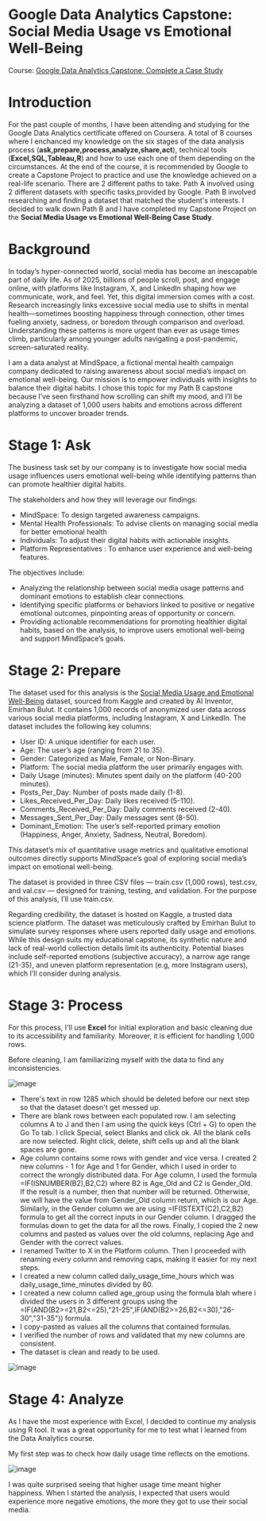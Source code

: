 # Google Data Analytics Capstone: Social Media Usage vs Emotional Well-Being
Course: [Google Data Analytics Capstone: Complete a Case Study](https://www.coursera.org/learn/google-data-analytics-capstone)
# Introduction
For the past couple of months, I have been attending and studying for the Google Data Analytics certificate offered on Coursera. A total of 8 courses where I enchanced my knowledge on the six stages of the data analysis process (**ask,prepare,process,analyze,share,act**), technical tools (**Excel,SQL,Tableau,R**) and how to use each one of them depending on the circumstances. At the end of the course, it is recommended by Google to create a Capstone Project to practice and use the knowledge achieved on a real-life scenario. There are 2 different paths to take. Path A involved using 2 different datasets with specific tasks,provided by Google. Path B involved researching and finding a dataset that matched the student's interests. I decided to walk down Path B and I have completed my Capstone Project on the **Social Media Usage vs Emotional Well-Being Case Study**.
# Background
In today’s hyper-connected world, social media has become an inescapable part of daily life. As of 2025, billions of people scroll, post, and engage online, with platforms like Instagram, X, and LinkedIn shaping how we communicate, work, and feel. Yet, this digital immersion comes with a cost. Research increasingly links excessive social media use to shifts in mental health—sometimes boosting happiness through connection, other times fueling anxiety, sadness, or boredom through comparison and overload. Understanding these patterns is more urgent than ever as usage times climb, particularly among younger adults navigating a post-pandemic, screen-saturated reality.

I am a data analyst at MindSpace, a fictional mental health campaign company dedicated to raising awareness about social media’s impact on emotional well-being. Our mission is to empower individuals with insights to balance their digital habits. I chose this topic for my Path B capstone because I’ve seen firsthand how scrolling can shift my mood, and I’ll be analyzing a dataset of 1,000 users habits and emotions across different platforms to uncover broader trends.
# Stage 1: Ask
The business task set by our company is to investigate how social media usage influences users emotional well-being while identifying patterns than can promote healthier digital habits.

The stakeholders and how they will leverage our findings: 

* MindSpace: To design targeted awareness campaigns.
* Mental Health Professionals: To advise clients on managing social media for better emotional health 
* Individuals: To adjust their digital habits with actionable insights.
* Platform Representatives : To enhance user experience and well-being features.

The objectives include:

* Analyzing the relationship between social media usage patterns and dominant emotions to establish clear connections.  
* Identifying specific platforms or behaviors linked to positive or negative emotional outcomes, pinpointing areas of opportunity or concern.  
* Providing actionable recommendations for promoting healthier digital habits, based on the analysis, to improve users emotional well-being and support MindSpace’s goals.
# Stage 2: Prepare
The dataset used for this analysis is the [Social Media Usage and Emotional Well-Being](https://www.kaggle.com/datasets/emirhanai/social-media-usage-and-emotional-well-being/data) dataset, sourced from Kaggle and created by AI Inventor, Emirhan Bulut. It contains 1,000 records of anonymized user data across various social media platforms, including Instagram, X and LinkedIn. The dataset includes the following key columns:
* User ID: A unique identifier for each user.
* Age: The user’s age (ranging from 21 to 35).
* Gender: Categorized as Male, Female, or Non-Binary.
* Platform: The social media platform the user primarily engages with.
* Daily Usage (minutes): Minutes spent daily on the platform (40-200 minutes).
* Posts_Per_Day: Number of posts made daily (1-8).
* Likes_Received_Per_Day: Daily likes received (5-110).
* Comments_Received_Per_Day: Daily comments received (2-40).
* Messages_Sent_Per_Day: Daily messages sent (8-50).
* Dominant_Emotion: The user’s self-reported primary emotion (Happiness, Anger, Anxiety, Sadness, Neutral, Boredom).

This dataset’s mix of quantitative usage metrics and qualitative emotional outcomes directly supports MindSpace’s goal of exploring social media’s impact on emotional well-being.

The dataset is provided in three CSV files — train.csv (1,000 rows), test.csv, and val.csv — designed for training, testing, and validation. For the purpose of this analysis, I’ll use train.csv.

Regarding credibility, the dataset is hosted on Kaggle, a trusted data science platform. The dataset was meticulously crafted by Emirhan Bulut to simulate survey responses where users reported daily usage and emotions. While this design suits my educational capstone, its synthetic nature and lack of real-world collection details limit its authenticity. Potential biases include self-reported emotions (subjective accuracy), a narrow age range (21-35), and uneven platform representation (e.g, more Instagram users), which I’ll consider during analysis.
# Stage 3: Process
For this process, I'll use **Excel** for initial exploration and basic cleaning due to its accessibility and familiarity. Moreover, it is efficient for handling 1,000 rows.

Before cleaning, I am familiarizing myself with the data to find any inconsistencies.

![image](https://github.com/user-attachments/assets/86f2a85c-0dfb-4a22-8d52-da92c6f0eeb1)

* There's text in row 1285 which should be deleted before our next step so that the dataset doesn't get messed up.
* There are blank rows between each populated row. I am selecting columns A to J and then I am using the quick keys (Ctrl + G) to open the Go To tab. I click Special, select Blanks and click ok. All the blank cells are now selected. Right click, delete, shift cells up and all the blank spaces are gone.
* Age column contains some rows with gender and vice versa. I created 2 new columns - 1 for Age and 1 for Gender, which I used in order to correct the wrongly distributed data. For Age column, I used the formula =IF(ISNUMBER(B2),B2,C2) where B2 is Age_Old and C2 is Gender_Old. If the result is a number, then that number will be returned. Otherwise, we will have the value from Gender_Old column return, which is our Age. Similarly, in the Gender column we are using =IF(ISTEXT(C2),C2,B2) formula to get all the correct inputs in our Gender column. I dragged the formulas down to get the data for all the rows. Finally, I copied the 2 new columns and pasted as values over the old columns, replacing Age and Gender with the correct values.
* I renamed Twitter to X in the Platform column. Then I proceeded with renaming every column and removing caps, making it easier for my next steps.
* I created a new column called daily_usage_time_hours which was daily_usage_time_minutes divided by 60.
* I created a new column called age_group using the formula blah where i divided the users in 3 different groups using the =IF(AND(B2>=21,B2<=25),"21-25",IF(AND(B2>=26,B2<=30),"26-30","31-35")) formula.
* I copy-pasted as values all the columns that contained formulas.
* I verified the number of rows and validated that my new columns are consistent.
* The dataset is clean and ready to be used.

![image](https://github.com/user-attachments/assets/b74b4507-71d0-4dc1-9fcb-3701a81e4a7a)

# Stage 4: Analyze
As I have the most experience with Excel, I decided to continue my analysis using R tool. It was a great opportunity for me to test what I learned from the Data Analytics course.

My first step was to check how daily usage time reflects on the emotions.

![image](https://github.com/user-attachments/assets/49b2d299-b3e2-48b3-ae5e-6862944fb1a9)

I was quite surprised seeing that higher usage time meant higher happiness. When I started the analysis, I expected that users would experience more negative emotions, the more they got to use their social media.




